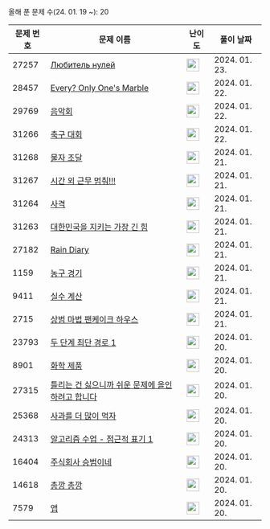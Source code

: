 올해 푼 문제 수(24. 01. 19 ~): 20

| 문제 번호 | 문제 이름 | 난이도 | 풀이 날짜 |
| --- | --- | --- | --- |
| 27257 | [Любитель нулей](https://www.acmicpc.net/problem/27257) | <img height="25px" width="25px=" src="https://static.solved.ac/tier_small/2.svg"/> | 2024. 01. 23.  |
| 28457 | [Every? Only One's Marble](https://www.acmicpc.net/problem/28457) | <img height="25px" width="25px=" src="https://static.solved.ac/tier_small/15.svg"/> | 2024. 01. 22.  |
| 29769 | [음악회](https://www.acmicpc.net/problem/29769) | <img height="25px" width="25px=" src="https://static.solved.ac/tier_small/19.svg"/> | 2024. 01. 22.  |
| 31266 | [축구 대회](https://www.acmicpc.net/problem/31266) | <img height="25px" width="25px=" src="https://static.solved.ac/tier_small/17.svg"/> | 2024. 01. 22.  |
| 31268 | [물자 조달](https://www.acmicpc.net/problem/31268) | <img height="25px" width="25px=" src="https://static.solved.ac/tier_small/16.svg"/> | 2024. 01. 21.  |
| 31267 | [시간 외 근무 멈춰!!!](https://www.acmicpc.net/problem/31267) | <img height="25px" width="25px=" src="https://static.solved.ac/tier_small/15.svg"/> | 2024. 01. 21.  |
| 31264 | [사격](https://www.acmicpc.net/problem/31264) | <img height="25px" width="25px=" src="https://static.solved.ac/tier_small/11.svg"/> | 2024. 01. 21.  |
| 31263 | [대한민국을 지키는 가장 긴 힘](https://www.acmicpc.net/problem/31263) | <img height="25px" width="25px=" src="https://static.solved.ac/tier_small/9.svg"/> | 2024. 01. 21.  |
| 27182 | [Rain Diary](https://www.acmicpc.net/problem/27182) | <img height="25px" width="25px=" src="https://static.solved.ac/tier_small/2.svg"/> | 2024. 01. 21.  |
| 1159 | [농구 경기](https://www.acmicpc.net/problem/1159) | <img height="25px" width="25px=" src="https://static.solved.ac/tier_small/4.svg"/> | 2024. 01. 21.  |
| 9411 | [실수 계산](https://www.acmicpc.net/problem/9411) | <img height="25px" width="25px=" src="https://static.solved.ac/tier_small/13.svg"/> | 2024. 01. 21.  |
| 2715 | [상범 마법 팬케이크 하우스](https://www.acmicpc.net/problem/2715) | <img height="25px" width="25px=" src="https://static.solved.ac/tier_small/12.svg"/> | 2024. 01. 21.  |
| 23793 | [두 단계 최단 경로 1](https://www.acmicpc.net/problem/23793) | <img height="25px" width="25px=" src="https://static.solved.ac/tier_small/12.svg"/> | 2024. 01. 20.  |
| 8901 | [화학 제품](https://www.acmicpc.net/problem/8901) | <img height="25px" width="25px=" src="https://static.solved.ac/tier_small/11.svg"/> | 2024. 01. 20.  |
| 27315 | [틀리는 건 싫으니까 쉬운 문제에 올인하려고 합니다](https://www.acmicpc.net/problem/27315) | <img height="25px" width="25px=" src="https://static.solved.ac/tier_small/15.svg"/> | 2024. 01. 20.  |
| 25368 | [사과를 더 많이 먹자](https://www.acmicpc.net/problem/25368) | <img height="25px" width="25px=" src="https://static.solved.ac/tier_small/13.svg"/> | 2024. 01. 20.  |
| 24313 | [알고리즘 수업 - 점근적 표기 1](https://www.acmicpc.net/problem/24313) | <img height="25px" width="25px=" src="https://static.solved.ac/tier_small/6.svg"/> | 2024. 01. 20.  |
| 16404 | [주식회사 승범이네](https://www.acmicpc.net/problem/16404) | <img height="25px" width="25px=" src="https://static.solved.ac/tier_small/18.svg"/> | 2024. 01. 20.  |
| 14618 | [총깡 총깡](https://www.acmicpc.net/problem/14618) | <img height="25px" width="25px=" src="https://static.solved.ac/tier_small/13.svg"/> | 2024. 01. 20.  |
| 7579 | [앱](https://www.acmicpc.net/problem/7579) | <img height="25px" width="25px=" src="https://static.solved.ac/tier_small/13.svg"/> | 2024. 01. 20.  |
